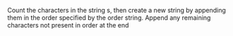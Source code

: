 Count the characters in the string s, then create 
a new string by appending them in the order specified 
by the order string. Append any remaining characters 
not present in order at the end
